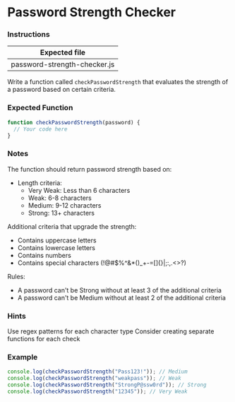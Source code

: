 # Password Strength Checker

### Instructions

| Expected file                |
| ---------------------------- |
| password-strength-checker.js |

Write a function called `checkPasswordStrength` that evaluates the strength of a password based on certain criteria.

### Expected Function

```js
function checkPasswordStrength(password) {
  // Your code here
}
```

### Notes

The function should return password strength based on:

- Length criteria:
  - Very Weak: Less than 6 characters
  - Weak: 6-8 characters
  - Medium: 9-12 characters
  - Strong: 13+ characters

Additional criteria that upgrade the strength:

- Contains uppercase letters
- Contains lowercase letters
- Contains numbers
- Contains special characters (!@#$%^&\*()\_+-=[]{}|;:,.<>?)

Rules:

- A password can't be Strong without at least 3 of the additional criteria
- A password can't be Medium without at least 2 of the additional criteria

### Hints

Use regex patterns for each character type
Consider creating separate functions for each check

### Example

```js
console.log(checkPasswordStrength("Pass123!")); // Medium
console.log(checkPasswordStrength("weakpass")); // Weak
console.log(checkPasswordStrength("StrongP@ssw0rd")); // Strong
console.log(checkPasswordStrength("12345")); // Very Weak
```
